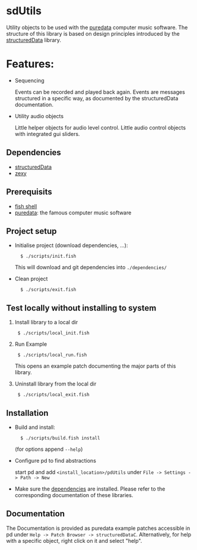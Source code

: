 # sdUtils

Utility objects to be used with the [puredata](https://puredata.info/) computer music software.
The structure of this library is based on design principles introduced by the [structuredData](https://github.com/EsGeh/structuredData) library.

# Features:

- Sequencing

	Events can be recorded and played back again.
	Events are messages structured in a specific way, as documented by the structuredData documentation.

- Utility audio objects

    Little helper objects for audio level control.
    Little audio control objects with integrated gui sliders.

## Dependencies

- [structuredData](https://github.com/EsGeh/structuredData)
- [zexy](https://github.com/soundcloud/pd-zexy)

## Prerequisits

- [fish shell](https://fishshell.com/)
- [puredata](https://puredata.info/): the famous computer music software

## Project setup

- Initialise project (download dependencies, ...):

		$ ./scripts/init.fish
	
	This will download and git dependencies into `./dependencies/`

- Clean project

		$ ./scripts/exit.fish

## Test locally without installing to system

1. Install library to a local dir

		$ ./scripts/local_init.fish

2. Run Example

		$ ./scripts/local_run.fish

	This opens an example patch documenting the major parts of this library.

3. Uninstall library from the local dir

		$ ./scripts/local_exit.fish

## Installation

- Build and install:

        $ ./scripts/build.fish install

    (for options append `--help`)

- Configure pd to find abstractions

	start pd and add `<install_location>/pdUtils` under `File -> Settings -> Path -> New`

- Make sure the [dependencies](#dependencies) are installed. Please refer to the corresponding documentation of these libraries.

## Documentation

The Documentation is provided as puredata example patches accessible in pd under `Help -> Patch Browser -> structuredDataC`.
Alternatively, for help with a specific object, right click on it and select "help".
